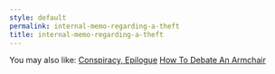 ```yaml
---
style: default
permalink: internal-memo-regarding-a-theft
title: internal-memo-regarding-a-theft
---
```

You may also like:
[Conspiracy, Epilogue](http://scp-wiki.net/conspiracy-epilogue)
[How To Debate An Armchair](http://scp-wiki.net/how-to-debate-an-armchair)
